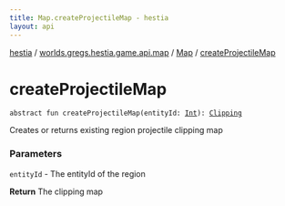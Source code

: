 ```yaml
---
title: Map.createProjectileMap - hestia
layout: api
---
```


<div class='api-docs-breadcrumbs'><a href="../../index.html">hestia</a> / <a href="../index.html">worlds.gregs.hestia.game.api.map</a> / <a href="index.html">Map</a> / <a href="./create-projectile-map.html">createProjectileMap</a></div>

# createProjectileMap

<div class="signature"><code><span class="keyword">abstract</span> <span class="keyword">fun </span><span class="identifier">createProjectileMap</span><span class="symbol">(</span><span class="parameterName" id="worlds.gregs.hestia.game.api.map.Map$createProjectileMap(kotlin.Int)/entityId">entityId</span><span class="symbol">:</span>&nbsp;<a href="https://kotlinlang.org/api/latest/jvm/stdlib/kotlin/-int/index.html"><span class="identifier">Int</span></a><span class="symbol">)</span><span class="symbol">: </span><a href="../-clipping/index.html"><span class="identifier">Clipping</span></a></code></div>

Creates or returns existing region projectile clipping map

### Parameters

<code>entityId</code> - The entityId of the region

**Return**
The clipping map

